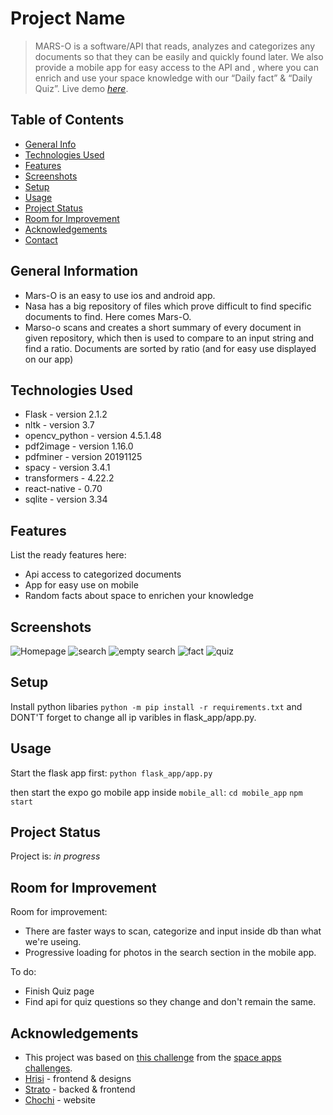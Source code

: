 # Project Name
> MARS-O is a software/API that reads, analyzes and categorizes any documents so that they can be easily and quickly found later. We also provide a mobile app for easy access to the API and , where you can enrich and use your space knowledge with our “Daily fact” & “Daily Quiz”.
> Live demo [_here_](https://www.example.com). <!-- If you have the project hosted somewhere, include the link here. -->

## Table of Contents
* [General Info](#general-information)
* [Technologies Used](#technologies-used)
* [Features](#features)
* [Screenshots](#screenshots)
* [Setup](#setup)
* [Usage](#usage)
* [Project Status](#project-status)
* [Room for Improvement](#room-for-improvement)
* [Acknowledgements](#acknowledgements)
* [Contact](#contact)
<!-- * [License](#license) -->


## General Information
- Mars-O is an easy to use ios and android app.
- Nasa has a big repository of files which prove difficult to find specific documents to find. Here comes Mars-O.
- Marso-o scans and creates a short summary of every document in given repository, which then is used to compare to an input string and find a ratio. Documents are sorted by ratio (and for easy use displayed on our app) 


## Technologies Used
- Flask - version 2.1.2
- nltk - version 3.7
- opencv_python - version 4.5.1.48
- pdf2image - version 1.16.0
- pdfminer - version 20191125
- spacy - version 3.4.1
- transformers - 4.22.2
- react-native - 0.70
- sqlite - version 3.34


## Features
List the ready features here:
- Api access to categorized documents
- App for easy use on mobile
- Random facts about space to enrichen your knowledge


## Screenshots
![Homepage](./imgs/homepage.png)
![search](./imgs/search.png)
![empty search](./imgs/search_empty.png)
![fact](./imgs/fact.png)
![quiz](./imgs/quiz.png)



## Setup

Install python libaries `python -m pip install -r requirements.txt` and DONT'T forget to change all ip varibles in flask_app/app.py.


## Usage

Start the flask app first:
`python flask_app/app.py`

then start the expo go mobile app inside `mobile_all`:
`cd mobile_app`
`npm start`

## Project Status
Project is: _in progress_


## Room for Improvement
Room for improvement:
- There are faster ways to scan, categorize and input inside db than what we're useing.
- Progressive loading for photos in the search section in the mobile app.

To do:
- Finish Quiz page
- Find api for quiz questions so they change and don't remain the same.


## Acknowledgements
- This project was based on [this challenge]([https://www.example.com](https://2022.spaceappschallenge.org/challenges/2022-challenges/science-legacy/details)) from the [space apps challenges](https://2022.spaceappschallenge.org/challenges/).
- [Hrisi](https://github.com/karakonchul) - frontend & designs
- [Strato](https://github.com/filio123321) - backed & frontend
- [Chochi](https://github.com/Chochi44) - website


